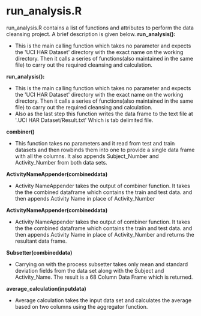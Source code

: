 # run_analysis.R

run_analysis.R contains a list of functions and attributes to perform the data cleansing project. A brief description is given below.
**run_analysis():**

* This is the main calling function which takes no parameter and expects the 'UCI HAR Dataset' directory with the exact name on the working directory. Then it calls a series of functions(also maintained in the same file) to carry out the required cleansing and calculation.

**run_analysis():**

* This is the main calling function which takes no parameter and expects the 'UCI HAR Dataset' directory with the exact name on the working directory. Then it calls a series of functions(also maintained in the same file) to carry out the required cleansing and calculation.
* Also as the last step this function writes the data frame to the text file at '.UCI HAR Dataset/Result.txt' Which is tab delimited file.

**combiner()**
* This function takes no parameters and it read from test and train datasets and then rowbinds them into one to provide a single data frame with all the columns. It also appends Subject_Number and Activity_Number from both data sets.

**ActivityNameAppender(combineddata)**
* Activity NameAppender takes the output of combiner function. It takes the the combined dataframe which contains the train and test data. and then appends Activity Name in place of Activity_Number

**ActivityNameAppender(combineddata)**
* Activity NameAppender takes the output of combiner function. It takes the the combined dataframe which contains the train and test data. and then appends Activity Name in place of Activity_Number and returns the resultant data frame.

**Subsetter(combineddata)**
* Carrying on with the process subsetter takes only mean and standard deviation fields from the data set along with the Subject and Activity_Name. The result is a 68 Column Data Frame which is returned.

**average_calculation(inputdata)**
* Average calculation takes the input data set and calculates the average based on two columns using the aggregator function.

